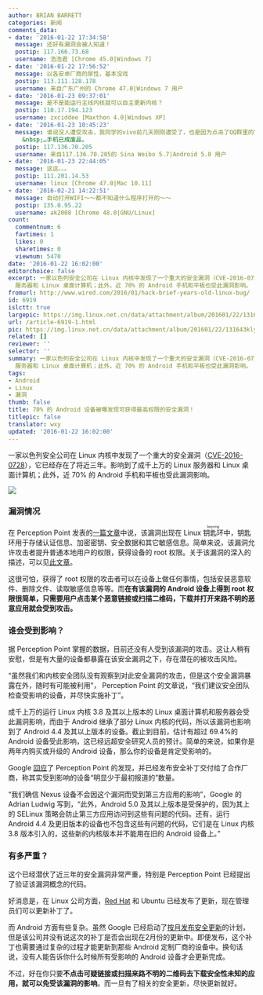 ```yaml
---
author: BRIAN BARRETT
categories: 新闻
comments_data:
- date: '2016-01-22 17:34:58'
  message: 还好有漏洞会被人知道！
  postip: 117.166.73.68
  username: 浩浩君 [Chrome 45.0|Windows 7]
- date: '2016-01-22 17:56:52'
  message: 以各安卓厂商的尿性，基本没戏
  postip: 113.111.128.178
  username: 来自广东广州的 Chrome 47.0|Windows 7 用户
- date: '2016-01-23 09:37:01'
  message: 是不是能运行主线内核就可以自主更新内核？
  postip: 110.17.194.123
  username: zxciddee [Maxthon 4.0|Windows XP]
- date: '2016-01-23 10:45:23'
  message: 谁说没人遭受攻击，我同学的vivo前几天刚刚遭受了，也是因为点击了QQ群里的链接，现在手机一开机就不敢看，飞行模式下WiFi都能自己打开并下载安装应用…&nbsp;
    &nbsp;…手机已成废品，
  postip: 117.136.70.205
  username: 来自117.136.70.205的 Sina Weibo 5.7|Android 5.0 用户
- date: '2016-01-23 22:44:05'
  message: 这这。。。
  postip: 111.201.14.53
  username: linux [Chrome 47.0|Mac 10.11]
- date: '2016-02-21 14:22:51'
  message: 自动打开WIFI～～都不知道什么程序打开的～～
  postip: 135.0.95.22
  username: ak2008 [Chrome 48.0|GNU/Linux]
count:
  commentnum: 6
  favtimes: 1
  likes: 0
  sharetimes: 0
  viewnum: 5470
date: '2016-01-22 16:02:00'
editorchoice: false
excerpt: 一家以色列安全公司在 Linux 内核中发现了一个重大的安全漏洞（CVE-2016-0728），它已经存在了将近三年。影响到了成千上万的 Linux
  服务器和 Linux 桌面计算机；此外，近 70% 的 Android 手机和平板也受此漏洞影响。
fromurl: http://www.wired.com/2016/01/hack-brief-years-old-linux-bug/
id: 6919
islctt: true
largepic: https://img.linux.net.cn/data/attachment/album/201601/22/131643klypj6zpoz0upyyj.jpg
url: /article-6919-1.html
pic: https://img.linux.net.cn/data/attachment/album/201601/22/131643klypj6zpoz0upyyj.jpg.thumb.jpg
related: []
reviewer: ''
selector: ''
summary: 一家以色列安全公司在 Linux 内核中发现了一个重大的安全漏洞（CVE-2016-0728），它已经存在了将近三年。影响到了成千上万的 Linux
  服务器和 Linux 桌面计算机；此外，近 70% 的 Android 手机和平板也受此漏洞影响。
tags:
- Android
- Linux
- 漏洞
thumb: false
title: 70% 的 Android 设备被曝发现可获得最高权限的安全漏洞！
titlepic: false
translator: wxy
updated: '2016-01-22 16:02:00'
---
```


一家以色列安全公司在 Linux 内核中发现了一个重大的安全漏洞（[CVE-2016-0728](http://www.cve.mitre.org/cgi-bin/cvename.cgi?name=2016-0728)），它已经存在了将近三年。影响到了成千上万的 Linux 服务器和 Linux 桌面计算机；此外，近 70% 的 Android 手机和平板也受此漏洞影响。


![](/data/attachment/album/201601/22/131643klypj6zpoz0upyyj.jpg)


### 漏洞情况


在 Perception Point 发表的[一篇文章](http://perception-point.io/2016/01/14/analysis-and-exploitation-of-a-linux-kernel-vulnerability-cve-2016-0728/)中说，该漏洞出现在 Linux <ruby> 钥匙环 <rp>  （ </rp> <rt>  keyring </rt> <rp>  ） </rp></ruby>中，钥匙环用于存储认证信息、加密密钥、安全数据和其它敏感信息。简单来说，该漏洞允许攻击者提升普通本地用户的权限，获得设备的 root 权限。关于该漏洞的深入的描述，可以见[此文章](http://perception-point.io/2016/01/14/analysis-and-exploitation-of-a-linux-kernel-vulnerability-cve-2016-0728/)。


这很可怕，获得了 root 权限的攻击者可以在设备上做任何事情，包括安装恶意软件、删除文件、读取敏感信息等等。而**在有该漏洞的 Android 设备上得到 root 权限很简单，只需要用户点击某个恶意链接或扫描二维码，下载并打开来路不明的恶意应用就会受到攻击。**


### 谁会受到影响？


据 Perception Point 掌握的数据，目前还没有人受到该漏洞的攻击。这让人稍有安慰，但是有大量的设备都暴露在该安全漏洞之下，存在潜在的被攻击风险。


“虽然我们和内核安全团队没有观察到对此安全漏洞的攻击，但是这个安全漏洞暴露在外，随时有可能被利用”， Perception Point 的文章说，“我们建议安全团队检查受影响的设备，并尽快实施补丁”。


成千上万的运行 Linux 内核 3.8 及其以上版本的 Linux 桌面计算机和服务器会受此漏洞影响，而由于 Android 继承了部分 Linux 内核的代码，所以该漏洞也影响到了 Android 4.4 及其以上版本的设备。截止到目前，估计有超过 69.4%的 Android 设备受此影响，这已经远超安全研究人员的预计。简单的来说，如果你是两年内购买或升级的 Android 设备，那么你的设备是肯定受影响的。


Google [回应](https://plus.google.com/+AdrianLudwig/posts/KxHcLPgSPoY)了 Perception Point 的发现，并已经发布安全补丁交付给了合作厂商，称其实受到影响的设备“明显少于最初报道的”数量。


“我们确信 Nexus 设备不会因这个漏洞而受到第三方应用的影响”，Google 的 Adrian Ludwig 写到，“此外，Android 5.0 及其以上版本是受保护的，因为其上的 SELinux 策略会防止第三方应用访问到这些有问题的代码。还有，运行 Android 4.4 及更旧版本的设备也不包含这些有问题的代码，它们是在 Linux 内核 3.8 版本引入的，这些新的内核版本并不能用在旧的 Android 设备上。”


### 有多严重？


这个已经潜伏了近三年的安全漏洞非常严重，特别是 Perception Point 已经提出了验证该漏洞概念的代码。


好消息是，在 Linux 公司方面，[Red Hat](https://access.redhat.com/errata/RHSA-2016:0045) 和 Ubuntu 已经发布了更新，现在管理员们可以更新补丁了。


而 Android 方面有些复杂。虽然 Google 已经启动了[按月发布安全更新](http://www.wired.com/2015/08/google-samsung-lg-roll-regular-android-security-updates/)的计划，但是该公司并没有说这次的补丁是否会出现在2月份的更新中。即便发布，这个补丁也需要通过复杂的过程才能更新到那些 Android 定制厂商的设备中。换句话说，没有人能告诉你什么时候所有受影响的 Android 设备才会更新完成。


不过，好在你只要**不点击可疑链接或扫描来路不明的二维码去下载安全性未知的应用，就可以免受该漏洞的影响**。而一旦有了相关的安全更新，尽快更新就好。
